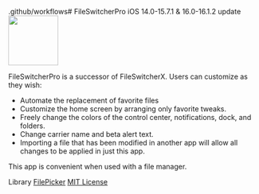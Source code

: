 .github/workflows# FileSwitcherPro
iOS 14.0-15.7.1 & 16.0-16.1.2
update 
<img src="https://encrypted-tbn0.gstatic.com/images?q=tbn:ANd9GcQvurhD0N0D1E4qVMDv6oSOByl1vmJnrzT48Q&usqp=CAU" width="100px" />

FileSwitcherPro is a successor of FileSwitcherX.
Users can customize as they wish:
- Automate the replacement of favorite files
- Customize the home screen by arranging only favorite tweaks.
- Freely change the colors of the control center, notifications, dock, and folders.
- Change carrier name and beta alert text.
- Importing a file that has been modified in another app will allow all changes to be applied in just this app.

This app is convenient when used with a file manager.

Library
[FilePicker](https://github.com/markrenaud/FilePicker)
[MIT License](https://github.com/markrenaud/FilePicker/blob/main/LICENCE)

